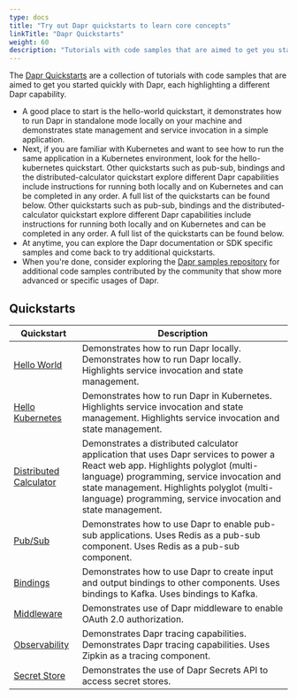 ```yaml
---
type: docs
title: "Try out Dapr quickstarts to learn core concepts"
linkTitle: "Dapr Quickstarts"
weight: 60
description: "Tutorials with code samples that are aimed to get you started quickly with Dapr"
---
```


The [Dapr Quickstarts](https://github.com/dapr/quickstarts/tree/v1.0.0-rc.3) are a collection of tutorials with code samples that are aimed to get you started quickly with Dapr, each highlighting a different Dapr capability.

- A good place to start is the hello-world quickstart, it demonstrates how to run Dapr in standalone mode locally on your machine and demonstrates state management and service invocation in a simple application.
- Next, if you are familiar with Kubernetes and want to see how to run the same application in a Kubernetes environment, look for the hello-kubernetes quickstart. Other quickstarts such as pub-sub, bindings and the distributed-calculator quickstart explore different Dapr capabilities include instructions for running both locally and on Kubernetes and can be completed in any order. A full list of the quickstarts can be found below. Other quickstarts such as pub-sub, bindings and the distributed-calculator quickstart explore different Dapr capabilities include instructions for running both locally and on Kubernetes and can be completed in any order. A full list of the quickstarts can be found below.
- At anytime, you can explore the Dapr documentation or SDK specific samples and come back to try additional quickstarts.
- When you're done, consider exploring the [Dapr samples repository](https://github.com/dapr/samples) for additional code samples contributed by the community that show more advanced or specific usages of Dapr.

## Quickstarts

| Quickstart                                                                                            | Description                                                                                                                                                                                                                                                                               |
| ----------------------------------------------------------------------------------------------------- | ----------------------------------------------------------------------------------------------------------------------------------------------------------------------------------------------------------------------------------------------------------------------------------------- |
| [Hello World](https://github.com/dapr/quickstarts/tree/v1.0.0-rc.3/hello-world)                       | Demonstrates how to run Dapr locally. Demonstrates how to run Dapr locally. Highlights service invocation and state management.                                                                                                                                                           |
| [Hello Kubernetes](https://github.com/dapr/quickstarts/tree/v1.0.0-rc.3/hello-kubernetes)             | Demonstrates how to run Dapr in Kubernetes. Highlights service invocation and state management. Highlights service invocation and state management.                                                                                                                                       |
| [Distributed Calculator](https://github.com/dapr/quickstarts/tree/v1.0.0-rc.3/distributed-calculator) | Demonstrates a distributed calculator application that uses Dapr services to power a React web app. Highlights polyglot (multi-language) programming, service invocation and state management. Highlights polyglot (multi-language) programming, service invocation and state management. |
| [Pub/Sub](https://github.com/dapr/quickstarts/tree/v1.0.0-rc.3/pub-sub)                               | Demonstrates how to use Dapr to enable pub-sub applications. Uses Redis as a pub-sub component. Uses Redis as a pub-sub component.                                                                                                                                                        |
| [Bindings](https://github.com/dapr/quickstarts/tree/v1.0.0-rc.3/bindings)                             | Demonstrates how to use Dapr to create input and output bindings to other components. Uses bindings to Kafka. Uses bindings to Kafka.                                                                                                                                                     |
| [Middleware](https://github.com/dapr/quickstarts/tree/v1.0.0-rc.3/middleware)                         | Demonstrates use of Dapr middleware to enable OAuth 2.0 authorization.                                                                                                                                                                                                                    |
| [Observability](https://github.com/dapr/quickstarts/tree/v1.0.0-rc.3/observability)                   | Demonstrates Dapr tracing capabilities. Demonstrates Dapr tracing capabilities. Uses Zipkin as a tracing component.                                                                                                                                                                       |
| [Secret Store](https://github.com/dapr/quickstarts/tree/v1.0.0-rc.3/secretstore)                      | Demonstrates the use of Dapr Secrets API to access secret stores.                                                                                                                                                                                                                         |
